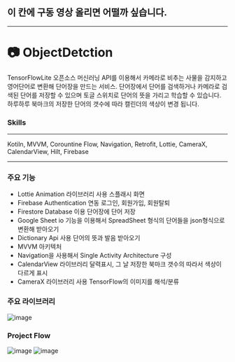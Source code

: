 ## 이 칸에 구동 영상 올리면 어떨까 싶습니다.
___
# :camera: ObjectDetction
TensorFlowLite 오픈소스 머신러닝 API를 이용해서 카메라로 비추는 사물을 감지하고 영어단어로 변환해 단어장을 만드는 서비스. 단어장에서 단어를 검색하거나 카메라로 검색된 단어를 저장할 수 있으며 토글 스위치로 단어의 뜻을 가리고 학습할 수 있습니다. 하루하루 북마크의 저장한 단어의 갯수에 따라 캘린더의 색상이 변경 됩니다.
### Skills
___
Kotiln, MVVM, Corountine Flow, Navigation, Retrofit, Lottie, CameraX, CalendarView, Hilt, Firebase
___  

### 주요 기능
- Lottie Animation 라이브러리 사용 스플래시 화면
- Firebase Authentication 연동 로그인, 회원가입, 회원탈퇴
- Firestore Database 이용 단어장에 단어 저장
- Google Sheet io 기능을 이용해서 SpreadSheet 형식의 단어들을 json형식으로 변환해 받아오기
- Dictionary Api 사용 단어의 뜻과 발음 받아오기
- MVVM 아키텍처
- Navigation을 사용해서 Single Activity Architecture 구성
- CalendarView 라이브러리 달력표시, 그 날 저장한 북마크 갯수의 따라서 색상이 다르게 표시
- CameraX 라이브러리 사용 TensorFlow의 이미지를 해석/분류

### 주요 라이브러리
![image](https://github.com/kyungsik-kim92/ObjectDetction/assets/93589990/a0e7a2a3-343b-4f1d-86d8-324c0ec58d24)


### Project Flow
![image](https://github.com/kyungsik-kim92/ObjectDetction/assets/93589990/a8192e61-a8bb-4a54-940a-89506860fdbe)
![image](https://github.com/kyungsik-kim92/ObjectDetction/assets/93589990/7679dfe7-151b-466c-b482-23891858c963)



